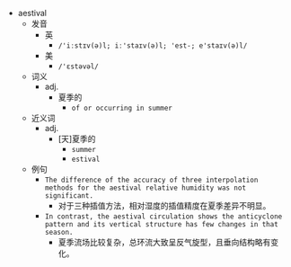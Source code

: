 - aestival
  - 发音
    - 英
      - `/'iːstɪv(ə)l; iː'staɪv(ə)l; 'est-; e'staɪv(ə)l/`
    - 美
      - `/'ɛstəvəl/`
  - 词义
    - adj.
      - 夏季的
        - `of or occurring in summer `
  - 近义词
    - adj.
      - [天]夏季的
        - `summer`
        - `estival`
  - 例句
    - `The difference of the accuracy of three interpolation methods for the aestival relative humidity was not significant.`
      - 对于三种插值方法，相对湿度的插值精度在夏季差异不明显。
    - `In contrast, the aestival circulation shows the anticyclone pattern and its vertical structure has few changes in that season.`
      - 夏季流场比较复杂，总环流大致呈反气旋型，且垂向结构略有变化。


